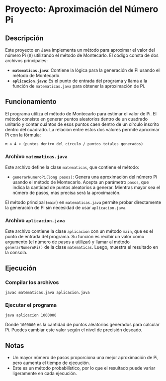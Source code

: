 # Proyecto: Aproximación del Número Pi

## Descripción
Este proyecto en Java implementa un método para aproximar el valor del número Pi (π) utilizando el método de Montecarlo. El código consta de dos archivos principales:

- **`matematicas.java`**: Contiene la lógica para la generación de Pi usando el método de Montecarlo.
- **`aplicacion.java`**: Es el punto de entrada del programa y llama a la función de `matematicas.java` para obtener la aproximación de Pi.

## Funcionamiento
El programa utiliza el método de Montecarlo para estimar el valor de Pi. El método consiste en generar puntos aleatorios dentro de un cuadrado unitario y contar cuántos de esos puntos caen dentro de un círculo inscrito dentro del cuadrado. La relación entre estos dos valores permite aproximar Pi con la fórmula:

```
π ≈ 4 × (puntos dentro del círculo / puntos totales generados)
```

### Archivo `matematicas.java`
Este archivo define la clase `matematicas`, que contiene el método:

- `generarNumeroPi(long pasos)`: Genera una aproximación del número Pi usando el método de Montecarlo. Acepta un parámetro `pasos`, que indica la cantidad de puntos aleatorios a generar. Mientras mayor sea el número de pasos, más precisa será la aproximación.

El método principal (`main`) en `matematicas.java` permite probar directamente la generación de Pi sin necesidad de usar `aplicacion.java`.

### Archivo `aplicacion.java`
Este archivo contiene la clase `aplicacion` con un método `main`, que es el punto de entrada del programa. Su función es recibir un valor como argumento (el número de pasos a utilizar) y llamar al método `generarNumeroPi()` de la clase `matematicas`. Luego, muestra el resultado en la consola.

## Ejecución
### Compilar los archivos
```
javac matematicas.java aplicacion.java
```

### Ejecutar el programa
```
java aplicacion 1000000
```
Donde `1000000` es la cantidad de puntos aleatorios generados para calcular Pi. Puedes cambiar este valor según el nivel de precisión deseado.

## Notas
- Un mayor número de pasos proporciona una mejor aproximación de Pi, pero aumenta el tiempo de ejecución.
- Este es un método probabilístico, por lo que el resultado puede variar ligeramente en cada ejecución.


